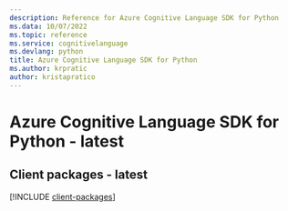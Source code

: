 ```yaml
---
description: Reference for Azure Cognitive Language SDK for Python
ms.data: 10/07/2022
ms.topic: reference
ms.service: cognitivelanguage
ms.devlang: python
title: Azure Cognitive Language SDK for Python
ms.author: krpratic
author: kristapratico
---
```

# Azure Cognitive Language SDK for Python - latest

## Client packages - latest
[!INCLUDE [client-packages](cognitive-language-client-index.md)]